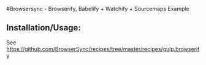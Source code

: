 #Browsersync - Browserify, Babelify + Watchify + Sourcemaps Example

## Installation/Usage:

See https://github.com/BrowserSync/recipes/tree/master/recipes/gulp.browserify
